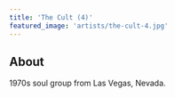 ```yaml
---
title: 'The Cult (4)'
featured_image: 'artists/the-cult-4.jpg'
---
```


## About

1970s soul group from Las Vegas, Nevada.
